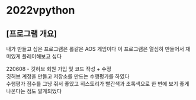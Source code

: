 # 2022vpython
## [프로그램 개요]
내가 만들고 싶은 프로그램은 롤같은 AOS 게임이다 이 프로그램은 열심히 만들어서 재미있게 플레이해보고 싶다

220608 - 깃허브 회원 가입 및 코드 작성 + 수정  
깃허브 계정을 만들고 저장소를 만드는 수행평가를 하였다  
수행평가 점수를 그냥 줘서 좋았고 히스토리가 빨간색과 초록색으로 한 번에 보기 좋게 나온다는 점도 알게되었다
